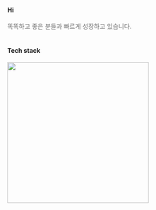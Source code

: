 #### Hi
<span style="color: #707070;" >똑똑하고 좋은 분들과 빠르게 성장하고 있습니다.</span>
<br/><br/>

#### Tech stack

<img width="320px" src="https://user-images.githubusercontent.com/102412614/183571906-6877bdcb-3b5b-45b6-8861-e97944244490.png" >
